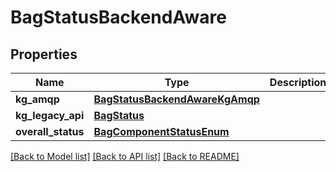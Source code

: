 # BagStatusBackendAware

## Properties
Name | Type | Description | Notes
------------ | ------------- | ------------- | -------------
**kg_amqp** | [**BagStatusBackendAwareKgAmqp**](BagStatusBackendAwareKgAmqp.md) |  | [optional] 
**kg_legacy_api** | [**BagStatus**](BagStatus.md) |  | [optional] 
**overall_status** | [**BagComponentStatusEnum**](BagComponentStatusEnum.md) |  | 

[[Back to Model list]](../README.md#documentation-for-models) [[Back to API list]](../README.md#documentation-for-api-endpoints) [[Back to README]](../README.md)


